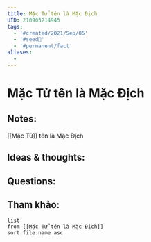 ```yaml
---
title: Mặc Tử tên là Mặc Địch
UID: 210905214945
tags:
  - '#created/2021/Sep/05'
  - '#seed🥜'
  - '#permanent/fact'
aliases:
  - 
---
```

# Mặc Tử tên là Mặc Địch

## Notes:
[[Mặc Tử]] tên là Mặc Địch

## Ideas & thoughts:

## Questions:


## Tham khảo:
```dataview
list
from [[Mặc Tử tên là Mặc Địch]]
sort file.name asc
```